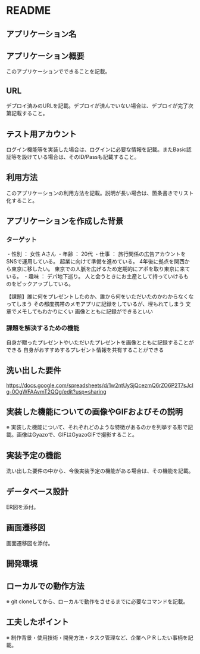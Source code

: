 # README

## アプリケーション名	

## アプリケーション概要
このアプリケーションでできることを記載。

## URL
デプロイ済みのURLを記載。デプロイが済んでいない場合は、デプロイが完了次第記載すること。

## テスト用アカウント
ログイン機能等を実装した場合は、ログインに必要な情報を記載。またBasic認証等を設けている場合は、そのID/Passも記載すること。

## 利用方法
このアプリケーションの利用方法を記載。説明が長い場合は、箇条書きでリスト化すること。

## アプリケーションを作成した背景

### ターゲット
・性別 ： 女性 Aさん 
・年齢 ： 20代 
・仕事 ： 旅行関係の広告アカウントをSNSで運用している。
         起業に向けて準備を進めている。
         4年後に拠点を関西から東京に移したい。
         東京での人脈を広げるため定期的にアポを取り東京に来ている。
・趣味 ： デパ地下巡り。
         人と会うときにお土産として持っていけるものをピックアップしている。

【課題】誰に何をプレゼントしたのか、誰から何をいただいたのかわからなくなってしまう
       その都度携帯のメモアプリに記録をしているが、埋もれてしまう
       文章でメモしてもわかりにくい
       画像とともに記録ができるといい

### 課題を解決するための機能
自身が贈ったプレゼントやいただいたプレゼントを画像とともに記録することができる
自身がおすすめするプレゼント情報を共有することができる

## 洗い出した要件
https://docs.google.com/spreadsheets/d/1w2ntUySjQcezmQ6rZO6P2T7sJclg-0OgWFAAvmT2QQg/edit?usp=sharing

## 実装した機能についての画像やGIFおよびその説明
※	実装した機能について、それぞれどのような特徴があるのかを列挙する形で記載。画像はGyazoで、GIFはGyazoGIFで撮影すること。

## 実装予定の機能
洗い出した要件の中から、今後実装予定の機能がある場合は、その機能を記載。

## データベース設計
ER図を添付。

## 画面遷移図
画面遷移図を添付。

## 開発環境


## ローカルでの動作方法
※	git cloneしてから、ローカルで動作をさせるまでに必要なコマンドを記載。

## 工夫したポイント
※	制作背景・使用技術・開発方法・タスク管理など、企業へＰＲしたい事柄を記載。